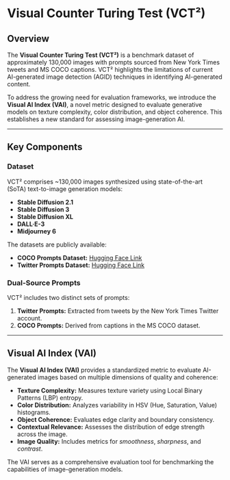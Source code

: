 # Visual Counter Turing Test (VCT²)

## Overview
The **Visual Counter Turing Test (VCT²)** is a benchmark dataset of approximately 130,000 images with prompts sourced from New York Times tweets and MS COCO captions. VCT² highlights the limitations of current AI-generated image detection (AGID) techniques in identifying AI-generated content. 

To address the growing need for evaluation frameworks, we introduce the **Visual AI Index (VAI)**, a novel metric designed to evaluate generative models on texture complexity, color distribution, and object coherence. This establishes a new standard for assessing image-generation AI.

---

## Key Components

### Dataset
VCT² comprises ~130,000 images synthesized using state-of-the-art (SoTA) text-to-image generation models:
- **Stable Diffusion 2.1**
- **Stable Diffusion 3**
- **Stable Diffusion XL**
- **DALL·E-3**
- **Midjourney 6**

The datasets are publicly available:
- **COCO Prompts Dataset:** [Hugging Face Link](https://huggingface.co/datasets/anonymous1233/COCO_AI)
- **Twitter Prompts Dataset:** [Hugging Face Link](https://huggingface.co/datasets/anonymous1233/twitter_AI)

### Dual-Source Prompts
VCT² includes two distinct sets of prompts:
1. **Twitter Prompts:** Extracted from tweets by the New York Times Twitter account.
2. **COCO Prompts:** Derived from captions in the MS COCO dataset.

---

## Visual AI Index (VAI)
The **Visual AI Index (VAI)** provides a standardized metric to evaluate AI-generated images based on multiple dimensions of quality and coherence:

- **Texture Complexity:** Measures texture variety using Local Binary Patterns (LBP) entropy.
- **Color Distribution:** Analyzes variability in HSV (Hue, Saturation, Value) histograms.
- **Object Coherence:** Evaluates edge clarity and boundary consistency.
- **Contextual Relevance:** Assesses the distribution of edge strength across the image.
- **Image Quality:** Includes metrics for *smoothness*, *sharpness*, and *contrast*.

The VAI serves as a comprehensive evaluation tool for benchmarking the capabilities of image-generation models.
